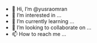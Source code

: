 - 👋 Hi, I’m @yusraomran
- 👀 I’m interested in ...
- 🌱 I’m currently learning ...
- 💞️ I’m looking to collaborate on ...
- 📫 How to reach me ...

<!---
yusraomran/yusraomran is a ✨ special ✨ repository because its `README.md` (this file) appears on your GitHub profile.
You can click the Preview link to take a look at your changes.
--->
